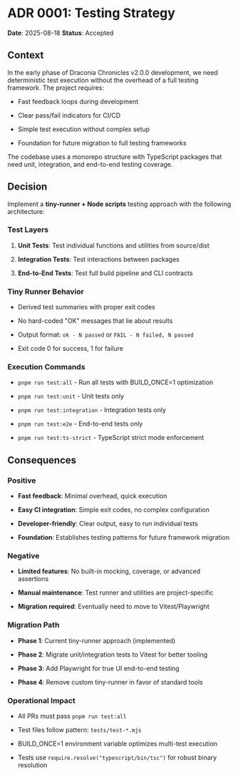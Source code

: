 <!-- markdownlint-disable -->

# ADR 0001: Testing Strategy

**Date**: 2025-08-18
**Status**: Accepted

## Context

In the early phase of Draconia Chronicles v2.0.0 development, we need deterministic test
execution without the overhead of a full testing framework. The project requires:

- Fast feedback loops during development

- Clear pass/fail indicators for CI/CD

- Simple test execution without complex setup

- Foundation for future migration to full testing frameworks

The codebase uses a monorepo structure with TypeScript packages that need unit,
integration, and end-to-end testing coverage.

## Decision

Implement a **tiny-runner + Node scripts** testing approach with the following
architecture:

### Test Layers

1. **Unit Tests**: Test individual functions and utilities from source/dist

1. **Integration Tests**: Test interactions between packages

1. **End-to-End Tests**: Test full build pipeline and CLI contracts

### Tiny Runner Behavior

- Derived test summaries with proper exit codes

- No hard-coded "OK" messages that lie about results

- Output format: `ok - N passed` or `FAIL - N failed, N passed`

- Exit code 0 for success, 1 for failure

### Execution Commands

- `pnpm run test:all` - Run all tests with BUILD_ONCE=1 optimization

- `pnpm run test:unit` - Unit tests only

- `pnpm run test:integration` - Integration tests only

- `pnpm run test:e2e` - End-to-end tests only

- `pnpm run test:ts-strict` - TypeScript strict mode enforcement

## Consequences

### Positive

- **Fast feedback**: Minimal overhead, quick execution

- **Easy CI integration**: Simple exit codes, no complex configuration

- **Developer-friendly**: Clear output, easy to run individual tests

- **Foundation**: Establishes testing patterns for future framework migration

### Negative

- **Limited features**: No built-in mocking, coverage, or advanced assertions

- **Manual maintenance**: Test runner and utilities are project-specific

- **Migration required**: Eventually need to move to Vitest/Playwright

### Migration Path

- **Phase 1**: Current tiny-runner approach (implemented)

- **Phase 2**: Migrate unit/integration tests to Vitest for better tooling

- **Phase 3**: Add Playwright for true UI end-to-end testing

- **Phase 4**: Remove custom tiny-runner in favor of standard tools

### Operational Impact

- All PRs must pass `pnpm run test:all`

- Test files follow pattern: `tests/test-*.mjs`

- BUILD_ONCE=1 environment variable optimizes multi-test execution

- Tests use `require.resolve("typescript/bin/tsc")` for robust binary resolution
